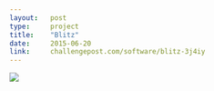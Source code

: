 ```yaml
---
layout:   post
type:     project
title:    "Blitz"
date:     2015-06-20
link:     challengepost.com/software/blitz-3j4iy
---
```


![](/img/blitz_app.png)